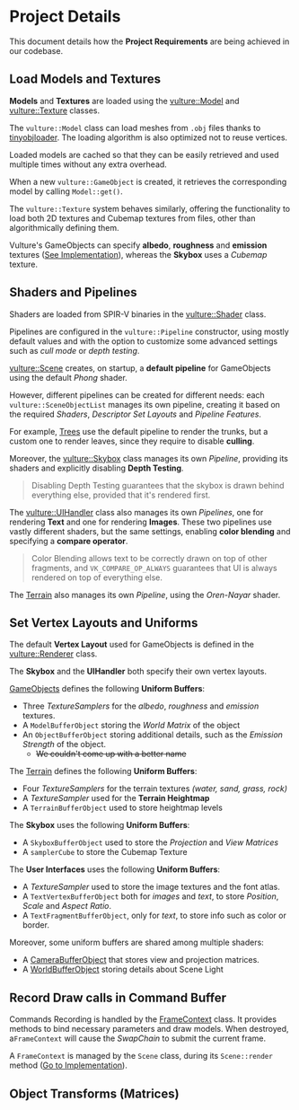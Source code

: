 # Project Details

This document details how the **Project Requirements** are being achieved in our codebase.

## Load Models and Textures

**Models** and **Textures** are loaded using the [vulture::Model](../ComputerGraphicsProject2023/src/vulture/renderer/Model.h) and [vulture::Texture](../ComputerGraphicsProject2023/src/vulture/renderer/Model.h) classes.

The `vulture::Model` class can load meshes from `.obj` files thanks to [tinyobjloader](https://github.com/tinyobjloader/tinyobjloader). The loading algorithm is also optimized not to reuse vertices.

Loaded models are cached so that they can be easily retrieved and used multiple times without any extra overhead.

When a new `vulture::GameObject` is created, it retrieves the corresponding model by calling `Model::get()`.

The `vulture::Texture` system behaves similarly, offering the functionality to load both 2D textures and Cubemap textures from files, other than algorithmically defining them.

Vulture's GameObjects can specify **albedo**, **roughness**  and **emission** textures ([See Implementation](../ComputerGraphicsProject2023/src/vulture/scene/GameObject.cpp)), whereas the **Skybox** uses a *Cubemap* texture.

## Shaders and Pipelines

Shaders are loaded from SPIR-V binaries in the [vulture::Shader](../ComputerGraphicsProject2023/src/vulture/renderer/Pipeline.h) class.

Pipelines are configured in the `vulture::Pipeline` constructor, using mostly default values and with the option to customize some advanced settings such as *cull mode* or *depth testing*.

[vulture::Scene](../ComputerGraphicsProject2023/src/vulture/scene/Scene.h) creates, on startup, a **default pipeline** for GameObjects using the default *Phong* shader.

However, different pipelines can be created for different needs: each `vulture::SceneObjectList` manages its own pipeline, creating it based on the required *Shaders*, *Descriptor Set Layouts* and *Pipeline Features*.

For example, [Trees](../ComputerGraphicsProject2023/src/game/terrain/Tree.h) use the default pipeline to render the trunks, but a custom one to render leaves, since they require to disable **culling**.

Moreover, the [vulture::Skybox](../ComputerGraphicsProject2023/src/vulture/scene/Skybox.h) class manages its own *Pipeline*, providing its shaders and explicitly disabling **Depth Testing**.

> Disabling Depth Testing guarantees that the skybox is drawn behind everything else, provided that it's rendered first.

The [vulture::UIHandler](../ComputerGraphicsProject2023/src/vulture/scene/ui/UIHandler.h) class also manages its own *Pipelines*, one for rendering **Text** and one for rendering **Images**. These two pipelines use vastly different shaders, but the same settings, enabling **color blending** and specifying a **compare operator**.

> Color Blending allows text to be correctly drawn on top of other fragments, and `VK_COMPARE_OP_ALWAYS` guarantees that UI is always rendered on top of everything else.

The [Terrain](../ComputerGraphicsProject2023/src/game/terrain/Terrain.h) also manages its own *Pipeline*, using the *Oren-Nayar* shader.

## Set Vertex Layouts and Uniforms

The default **Vertex Layout** used for GameObjects is defined in the [vulture::Renderer](../ComputerGraphicsProject2023/src/vulture/renderer/Renderer.h) class.

The **Skybox** and the **UIHandler** both specify their own vertex layouts.

[GameObjects](../ComputerGraphicsProject2023/src/vulture/scene/GameObject.h) defines the following **Uniform Buffers**:
- Three *TextureSamplers* for the *albedo*, *roughness* and *emission* textures.
- A `ModelBufferObject` storing the *World Matrix* of the object
- An `ObjectBufferObject` storing additional details, such as the *Emission Strength* of the object.
  - ~~We couldn't come up with a better name~~

The [Terrain](../ComputerGraphicsProject2023/src/game/terrain/Terrain.h) defines the following **Uniform Buffers**:
- Four *TextureSamplers* for the terrain textures *(water, sand, grass, rock)*
- A *TextureSampler* used for the **Terrain Heightmap**
- A `TerrainBufferObject` used to store heightmap levels 

The **Skybox** uses the following **Uniform Buffers**:
- A `SkyboxBufferObject` used to store the *Projection* and *View Matrices*
- A `samplerCube` to store the Cubemap Texture

The **User Interfaces** uses the following **Uniform Buffers**:
- A *TextureSampler* used to store the image textures and the font atlas.
- A `TextVertexBufferObject` both for *images* and *text*, to store *Position*, *Scale* and *Aspect Ratio*.
- A `TextFragmentBufferObject`, only for *text*, to store info such as color or border.

Moreover, some uniform buffers are shared among multiple shaders:
- A [CameraBufferObject](../ComputerGraphicsProject2023/src/vulture/scene/Camera.h) that stores view and projection matrices.
- A [WorldBufferObject](../ComputerGraphicsProject2023/src/vulture/scene/World.h) storing details about Scene Light

## Record Draw calls in Command Buffer

Commands Recording is handled by the [FrameContext](../ComputerGraphicsProject2023/src/vulture/renderer/FrameContext.h) class. It provides methods to bind necessary parameters and draw models. When destroyed, a`FrameContext` will cause the *SwapChain* to submit the current frame.

A `FrameContext` is managed by the `Scene` class, during its `Scene::render` method ([Go to Implementation](../ComputerGraphicsProject2023/src/vulture/scene/Scene.cpp)).






## Object Transforms (Matrices)